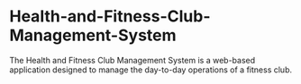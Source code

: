 # Health-and-Fitness-Club-Management-System
The Health and Fitness Club Management System is a web-based application designed to manage the day-to-day operations of a fitness club.
